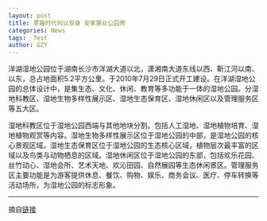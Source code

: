 ```yaml
---
layout: post
title: 雾霾时代何以安身 安家置业公园旁
categories: News
tags:  Test
author: GZY
---
```


洋湖湿地公园位于湖南长沙市洋湖大道以北，潇湘南大道东线以西、靳江河以南、以东，总占地面积5.2平方公里。于2010年7月29日正式开工建设。在洋湖湿地公园的总体设计中，是集生态、文化、休闲、教育等多功能于一体的湿地公园。分湿地科教区、湿地生物多样性展示区、湿地生态保育区、湿地休闲区以及管理服务区等五大区。

湿地科教区位于湿地公园西端与其他地块分割。包括人工湿地、湿地植物培育、湿地植物观赏等内容。湿地生物多样性展示区位于湿地公园的中部，是湿地公园的核心景观区域。湿地生态保育区位于湿地公园的生态核心区域，植物层次最丰富的区域以及鸟类与动物栖息的区域。湿地休闲区位于湿地公园的东部，包括欢乐花园、丝竹动心、湿地会所、艺术天地、欢沁田园、自然展园等生态休闲景区。管理服务区主要功能是为游客提供休息、餐饮、购物、娱乐、商务会议、医疗、停车转换等活动场所，为湿地公园的标志形象。

*****

摘自[链接](http://changsha.house.ifeng.com/column/news/csgydc2016)